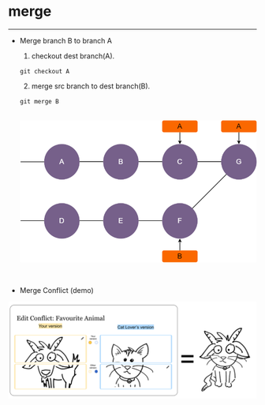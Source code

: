 # merge
---

<div grid="~ cols-2 gap-10" class="mt-5">

<div>

- Merge branch B to branch A 

    1. checkout dest branch(A).
    ```shell
    git checkout A
    ```
    2. merge src branch to dest branch(B).
    ```shell
    git merge B
    ```

    <br/>

    <img src="/merge.png" class="h-45">

</div>

<div>

<br/>

- Merge Conflict (demo)

<img src="/merge-conflict.png">

</div>


</div>